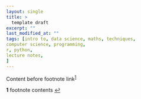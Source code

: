 ```yaml
---
layout: single
title: >
  template draft
excerpt: ""
last_modified_at: ""
tags: [intro to, data science, maths, techniques,
computer science, programming,
r, python,
lecture notes,
]
---
```

<!-- #TODO
-
-->

<!-- reference style links -->
[the goog]: https://google.com
<!-- end reference style links -->


Content before footnote link<sup id="a1">[1](#f1)</sup>

<!-- footnotes -->
<b id="f1">1</b> footnote contents [↩](#a1)
